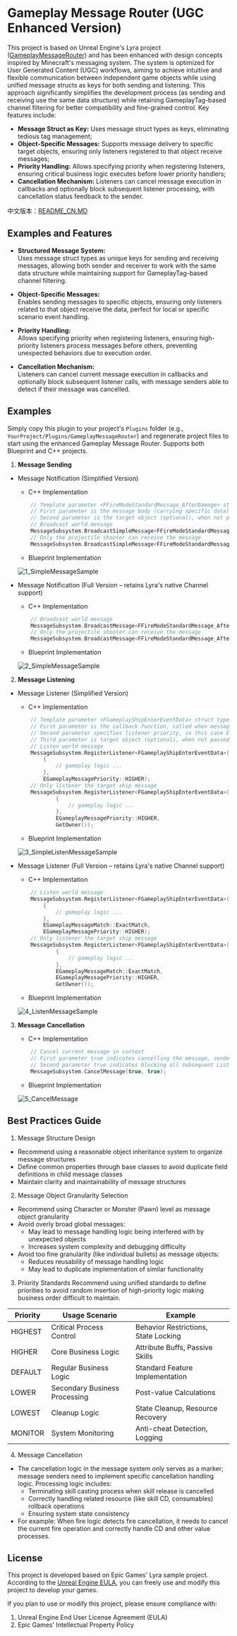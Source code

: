 # Gameplay Message Router (UGC Enhanced Version)

This project is based on Unreal Engine's Lyra project ([GameplayMessageRouter](https://github.com/EpicGames/UnrealEngine/tree/ue5-main/Samples/Games/Lyra/Plugins/GameplayMessageRouter)) and has been enhanced with design concepts inspired by Minecraft's messaging system. The system is optimized for User Generated Content (UGC) workflows, aiming to achieve intuitive and flexible communication between independent game objects while using unified message structs as keys for both sending and listening. This approach significantly simplifies the development process (as sending and receiving use the same data structure) while retaining GameplayTag-based channel filtering for better compatibility and fine-grained control. Key features include:
- **Message Struct as Key:** Uses message struct types as keys, eliminating tedious tag management;
- **Object-Specific Messages:** Supports message delivery to specific target objects, ensuring only listeners registered to that object receive messages;
- **Priority Handling:** Allows specifying priority when registering listeners, ensuring critical business logic executes before lower priority handlers;
- **Cancellation Mechanism:** Listeners can cancel message execution in callbacks and optionally block subsequent listener processing, with cancellation status feedback to the sender.

中文版本：[README_CN.MD](README_CN.MD)

## Examples and Features

- **Structured Message System:**  
  Uses message struct types as unique keys for sending and receiving messages, allowing both sender and receiver to work with the same data structure while maintaining support for GameplayTag-based channel filtering.

- **Object-Specific Messages:**  
  Enables sending messages to specific objects, ensuring only listeners related to that object receive the data, perfect for local or specific scenario event handling.

- **Priority Handling:**  
  Allows specifying priority when registering listeners, ensuring high-priority listeners process messages before others, preventing unexpected behaviors due to execution order.

- **Cancellation Mechanism:**  
  Listeners can cancel current message execution in callbacks and optionally block subsequent listener calls, with message senders able to detect if their message was cancelled.

## Examples

Simply copy this plugin to your project's `Plugins` folder (e.g., `YourProject/Plugins/GameplayMessageRouter`) and regenerate project files to start using the enhanced Gameplay Message Router. Supports both Blueprint and C++ projects.

1. **Message Sending**

  - Message Notification (Simplified Version)

    - C++ Implementation

    ```cpp
        // Template parameter <FFireModeStandardMessage_AfterDamage> struct type serves as the message key.
        // First parameter is the message body (carrying specific data).
        // Second parameter is the target object (optional), when not passed, the message is global (all Listeners can receive).
        // Broadcast world message
        MessageSubsystem.BroadcastSimpleMessage<FFireModeStandardMessage_AfterDamage>(FireModeStandardMessage_AfterDamage);
        // Only the projectile shooter can receive the message
        MessageSubsystem.BroadcastSimpleMessage<FFireModeStandardMessage_AfterDamage>(FireModeStandardMessage_AfterDamage, BasicProjectile->ProjectileInstigator);
    ```

    - Blueprint Implementation

    ![1_SimpleMessageSample](./imgs/1_SimpleMessageSample.jpg)

  - Message Notification (Full Version – retains Lyra's native Channel support)

    - C++ Implementation

    ```cpp
        // Broadcast world message
        MessageSubsystem.BroadcastMessage<FFireModeStandardMessage_AfterDamage>(FireModeStandardMessage_AfterDamage, FGameplayTag::EmptyTag);
        // Only the projectile shooter can receive the message
        MessageSubsystem.BroadcastMessage<FFireModeStandardMessage_AfterDamage>(FireModeStandardMessage_AfterDamage, FGameplayTag::EmptyTag, BasicProjectile->ProjectileInstigator);
    ```

    - Blueprint Implementation

    ![2_SimpleMessageSample](./imgs/2_MessageSample.jpg)

2. **Message Listening**

  - Message Listener (Simplified Version)

    - C++ Implementation

    ```cpp
        // Template parameter <FGameplayShipEnterEventData> struct type serves as the message key.
        // First parameter is the callback function, called when message triggers.
        // Second parameter specifies listener priority, in this case EGameplayMessagePriority::HIGHER, ensuring this callback executes first.
        // Third parameter is target object (optional), when not passed, listens to global messages.
        // Listen world message
        MessageSubsystem.RegisterListener<FGameplayShipEnterEventData>([WeakThis](FGameplayTag Channel, const FGameplayShipEnterEventData& Event)
            {
                // gameplay logic ...
            },
            EGameplayMessagePriority::HIGHER);
        // Only listener the target ship message
        MessageSubsystem.RegisterListener<FGameplayShipEnterEventData>([WeakThis](FGameplayTag Channel, const FGameplayShipEnterEventData& Event)
                {
                    // gameplay logic ...
                },
                EGameplayMessagePriority::HIGHER,
                GetOwner());
    ```

    - Blueprint Implementation

    ![3_SimpleListenMessageSample](./imgs/3_SimpleListenMessageSample.jpg)

  - Message Listener (Full Version – retains Lyra's native Channel support)

    - C++ Implementation

    ```cpp
        // Listen world message
        MessageSubsystem.RegisterListener<FGameplayShipEnterEventData>(FGameplayTag::RequestGameplayTag("Message"), [WeakThis](FGameplayTag Channel, const FGameplayShipEnterEventData& Event)
            {
                // gameplay logic ...
            },
            EGameplayMessageMatch::ExactMatch,
            EGameplayMessagePriority::HIGHER);
        // Only listener the target ship message
        MessageSubsystem.RegisterListener<FGameplayShipEnterEventData>(FGameplayTag::RequestGameplayTag("Message"), [WeakThis](FGameplayTag Channel, const FGameplayShipEnterEventData& Event)
                {
                    // gameplay logic ...
                },
                EGameplayMessageMatch::ExactMatch,
                EGameplayMessagePriority::HIGHER,
                GetOwner());
    ```

    - Blueprint Implementation

    ![4_ListenMessageSample](./imgs/4_ListenMessageSample.jpg)

3. **Message Cancellation**

    - C++ Implementation

    ```cpp
        // Cancel current message in context
        // First parameter true indicates cancelling the message, sender can detect this cancellation flag.
        // Second parameter true indicates blocking all subsequent Listener execution after cancellation.
        MessageSubsystem.CancelMessage(true, true);
    ```

    - Blueprint Implementation

    ![5_CancelMessage](./imgs/5_CancelMessage.jpg)

## Best Practices Guide

1. Message Structure Design
- Recommend using a reasonable object inheritance system to organize message structures
- Define common properties through base classes to avoid duplicate field definitions in child message classes
- Maintain clarity and maintainability of message structures

2. Message Object Granularity Selection
- Recommend using Character or Monster (Pawn) level as message object granularity
- Avoid overly broad global messages:
  * May lead to message handling logic being interfered with by unexpected objects
  * Increases system complexity and debugging difficulty
- Avoid too fine granularity (like individual bullets) as message objects:
  * Reduces reusability of message handling logic
  * May lead to duplicate implementation of similar functionality

3. Priority Standards
Recommend using unified standards to define priorities to avoid random insertion of high-priority logic making business order difficult to maintain.

| Priority | Usage Scenario | Example |
|----------|---------------|---------|
| HIGHEST | Critical Process Control | Behavior Restrictions, State Locking |
| HIGHER | Core Business Logic | Attribute Buffs, Passive Skills |
| DEFAULT | Regular Business Logic | Standard Feature Implementation |
| LOWER | Secondary Business Processing | Post-value Calculations |
| LOWEST | Cleanup Logic | State Cleanup, Resource Recovery |
| MONITOR | System Monitoring | Anti-cheat Detection, Logging |

4. Message Cancellation
  - The cancellation logic in the message system only serves as a marker; message senders need to implement specific cancellation handling logic. Processing logic includes:
    * Terminating skill casting process when skill release is cancelled
    * Correctly handling related resource (like skill CD, consumables) rollback operations
    * Ensuring system state consistency
  - For example: When fire logic detects fire cancellation, it needs to cancel the current fire operation and correctly handle CD and other value processes.

## License

This project is developed based on Epic Games' Lyra sample project. According to the [Unreal Engine EULA](https://www.unrealengine.com/eula), you can freely use and modify this project to develop your games.

If you plan to use or modify this project, please ensure compliance with:
1. Unreal Engine End User License Agreement (EULA)
2. Epic Games' Intellectual Property Policy